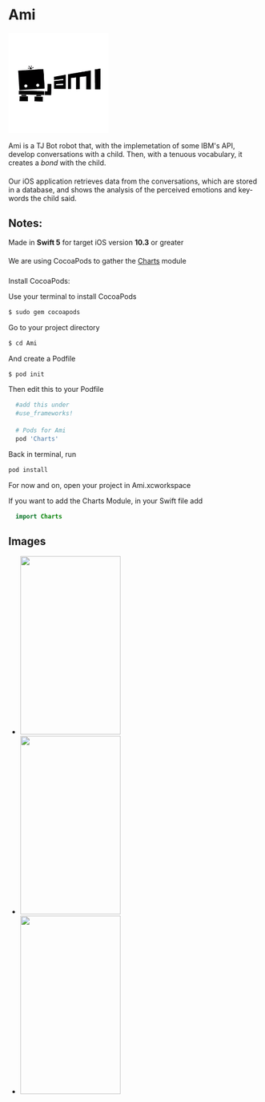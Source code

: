 # Ami
<img src="Ami/Extra/Assets.xcassets/amiLogoBlackAlpha.imageset/output-onlinepngtools.png" width="200" height="200">

Ami is a TJ Bot robot that, with the implemetation of some IBM's API, develop conversations with a child.
Then, with a tenuous vocabulary, it creates a _bond_ with the child.
####
Our iOS application retrieves data from the conversations, which are stored in a database, and shows the analysis of the perceived emotions and key-words the child said.

## Notes:
Made in **Swift 5** for  target iOS version **10.3** or greater
####
We are using CocoaPods to gather the [Charts](https://github.com/danielgindi/Charts) module
###
Install CocoaPods:

Use your terminal to install CocoaPods

```bash
$ sudo gem cocoapods
```

Go to your project directory

```bash
$ cd Ami
```

And create a Podfile

```bash
$ pod init
```

Then edit this to your Podfile 

```ruby
  #add this under
  #use_frameworks!
  
  # Pods for Ami
  pod 'Charts'
```

Back in terminal, run

```bash
pod install
```

For now and on, open your project in Ami.xcworkspace

If you want to add the Charts Module, in your Swift file add

```swift
  import Charts
```

## Images

<ul li display=inline>
  <li >
    <img src="Ami/Ami_Images/loginAmi" width="200" height="356">
  </li>
  <li>
    <img src="Ami/Ami_Images/graphEmotions" width="200" height="356">
  </li>
  <li>
    <img src="Ami/Ami_Images/graphWords" width="200" height="356">
  </li>
</ul>  
